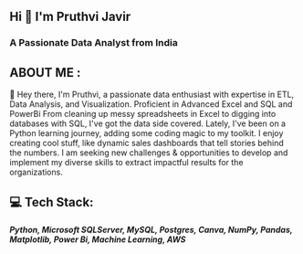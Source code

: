 ## Hi 👋 I'm Pruthvi Javir


### A Passionate Data Analyst from India

## ABOUT ME :
🔭 Hey there, I'm Pruthvi, a passionate data enthusiast with expertise in ETL, Data Analysis, and Visualization. Proficient in Advanced Excel and SQL and PowerBi From cleaning up messy spreadsheets in Excel to digging into databases with SQL, I've got the data side covered. Lately, I've been on a Python learning journey, adding some coding magic to my toolkit. I enjoy creating cool stuff, like dynamic sales dashboards that tell stories behind the numbers. I am seeking new challenges & opportunities to develop and implement my diverse skills to extract impactful results for the organizations.

## 💻 Tech Stack:
##### Python, Microsoft SQLServer, MySQL, Postgres, Canva, NumPy, Pandas, Matplotlib, Power Bi, Machine Learning, AWS
